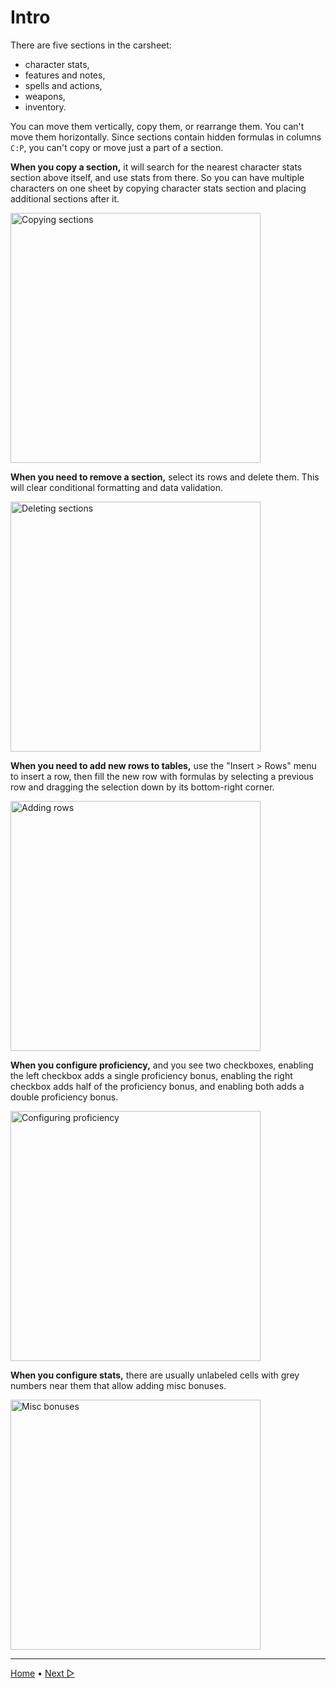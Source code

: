 # Intro

There are five sections in the carsheet:

- character stats,
- features and notes,
- spells and actions,
- weapons,
- inventory.

You can move them vertically, copy them, or rearrange them.
You can't move them horizontally.
Since sections contain hidden formulas in columns `C:P`,
you can't copy or move just a part of a section.

**When you copy a section,** it will search for the nearest
character stats section above itself, and use stats from there.
So you can have multiple characters on one sheet
by copying character stats section
and placing additional sections after it.

<img alt="Copying sections" src="https://user-images.githubusercontent.com/81165235/175997156-836dfc8b-8538-429d-9003-a94f4a071b0a.gif" width="400">

**When you need to remove a section,**
select its rows and delete them.
This will clear conditional formatting and data validation.

<img alt="Deleting sections" src="https://user-images.githubusercontent.com/81165235/175997620-4f9f3cad-de86-4209-8fdd-95edb0634251.gif" width="400">

**When you need to add new rows to tables,**
use the "Insert > Rows" menu to insert a row,
then fill the new row with formulas
by selecting a previous row and dragging the selection down
by its bottom-right corner.

<img alt="Adding rows" src="https://user-images.githubusercontent.com/81165235/175994987-c01722a7-50a7-4c70-b689-bcf6d4adbc45.gif" width="400">

**When you configure proficiency,**
and you see two checkboxes,
enabling the left checkbox adds a single proficiency bonus,
enabling the right checkbox adds half of the proficiency bonus,
and enabling both adds a double proficiency bonus.

<img alt="Configuring proficiency" src="https://user-images.githubusercontent.com/81165235/175998352-a2c96532-cbaf-4282-9ef2-81658e86b13c.gif" width="400">

**When you configure stats,**
there are usually unlabeled cells
with grey numbers near them
that allow adding misc bonuses.

<img alt="Misc bonuses" src="https://user-images.githubusercontent.com/81165235/176000464-ea463c5a-fde9-46ec-9644-e1e7bfc5ed1e.png" width="400">

----

[Home](../README.md) • [Next ▷](./02_character_stats.md)
